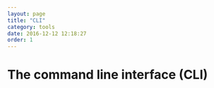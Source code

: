 ```yaml
---
layout: page
title: "CLI"
category: tools
date: 2016-12-12 12:18:27
order: 1
---
```


# The command line interface (CLI)
